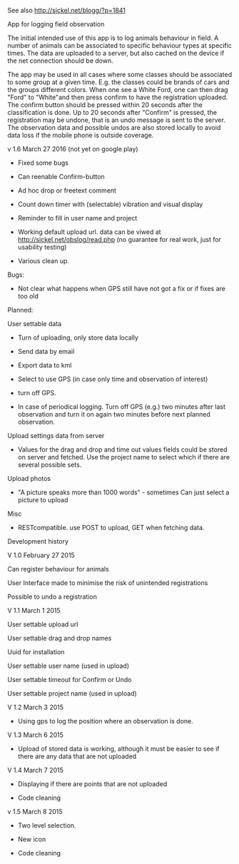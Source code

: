 See also http://sickel.net/blogg/?p=1841

App for logging field observation

The initial intended use of this app is to log animals behaviour in field. A number of animals can be associated to 
specific behaviour types at specific times. The data are uploaded to a server, but also cached on the device if the 
net connection should be down.

The app may be used in all cases where some classes should be associated to some group at a given time. E.g. the classes could be brands of cars and the groups different colors. When one see a White Ford, one can then drag "Ford" to "White"and then press confirm to have the registration uploaded. The confirm button should be pressed within 20 seconds after the classification is done. Up to 20 seconds after "Confirm" is pressed, the registration may be undone, that is an undo message is sent to the server. 
The observation data and possible undos are also stored locally to avoid data loss if the mobile phone is outside coverage.


v 1.6 March 27 2016 (not yet on google play)

* Fixed some bugs

* Can reenable Confirm-button

* Ad hoc drop or freetext comment

* Count down timer with (selectable) vibration and visual display

* Reminder to fill in user name and project

* Working default upload url. data can be viwed at http://sickel.net/obslog/read.php (no guarantee for real work, just for usability testing)

* Various clean up.


Bugs:

* Not clear what happens when GPS still have not got a fix or if fixes are too old 


Planned:

User settable data
  
* Turn of uploading, only store data locally

* Send data by email

* Export data to kml
  
* Select to use GPS (in case only time and observation of interest)

* turn off GPS.

* In case of periodical logging. Turn off GPS (e.g.) two minutes after last observation and turn it on again two minutes before next planned observation.

 
Upload settings data from server

*  Values for the drag and drop and time out values fields could be stored on server and fetched. Use the project name to select which if there are several possible sets.


Upload photos

*   "A picture speaks more than 1000 words" - sometimes
  	Can just select a picture to upload


Misc

* RESTcompatible. use POST to upload, GET when fetching data.


Development history


V 1.0 February 27 2015

Can register behaviour for animals

User Interface made to minimise the risk of unintended registrations

Possible to undo a registration



V 1.1 March 1 2015

User settable upload url

User settable drag and drop names

Uuid for installation

User settable user name (used in upload)

User settable timeout for Confirm or Undo

User settable project name (used in upload)


V 1.2 March 3 2015

* Using gps to log the position where an observation is done.



V 1.3 March 6 2015

* Upload of stored data is working, although it must be easier to see if there are any data that are not uploaded



V 1.4 March 7 2015

* Displaying if there are points that are not uploaded

* Code cleaning


v 1.5 March 8 2015 

* Two level selection.

* New icon

* Code cleaning

